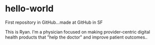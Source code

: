 # hello-world
First repository in GitHub...made at GitHub in SF

This is Ryan. I'm a physician focused on making provider-centric digital health products that "help the doctor" and improve patient outcomes..
